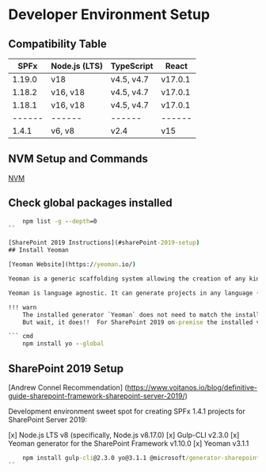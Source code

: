 # Developer Environment Setup

## Compatibility Table

| SPFx   | Node.js (LTS) | TypeScript     | React  |
|--------|---------------|----------------|--------|
| 1.19.0 | v18           | v4.5, v4.7     | v17.0.1|
| 1.18.2 | v16, v18      | v4.5, v4.7     | v17.0.1|
| 1.18.1 | v16, v18      | v4.5, v4.7     | v17.0.1|
| ------ | ------        | ------         | ------ |
| 1.4.1  | v6, v8        | v2.4           | v15    | **SharePoint 2019

## NVM Setup and Commands

[NVM](docs\node\nvm.md)

## Check global packages installed

```cmd
    npm list -g --depth=0
``

[SharePoint 2019 Instructions](#sharePoint-2019-setup)
## Install Yeoman

[Yeoman Website](https://yeoman.io/)

Yeoman is a generic scaffolding system allowing the creation of any kind of app. It allows for rapidly getting started on new projects and streamlines the maintenance of existing projects.

Yeoman is language agnostic. It can generate projects in any language (Web, Java, Python, C#, etc.)

!!! warn
    The installed generator `Yeoman` does not need to match the installed version of the SharePoint Framework `SPFx`. <br>
    But wait, it does!!  For SharePoint 2019 on-premise the installed version of `Yeoman` needs to be yo@3.1.1

``` cmd
    npm install yo --global
```

## SharePoint 2019 Setup

[Andrew Connel Recommendation] (<https://www.voitanos.io/blog/definitive-guide-sharepoint-framework-sharepoint-server-2019/>)

 Development environment sweet spot for creating SPFx 1.4.1 projects for SharePoint Server 2019:

[x] Node.js LTS v8 (specifically, Node.js v8.17.0)
[x] Gulp-CLI v2.3.0
[x] Yeoman generator for the SharePoint Framework v1.10.0
[x] Yeoman v3.1.1

```cmd
    npm install gulp-cli@2.3.0 yo@3.1.1 @microsoft/generator-sharepoint@1.10.0 --global
``
